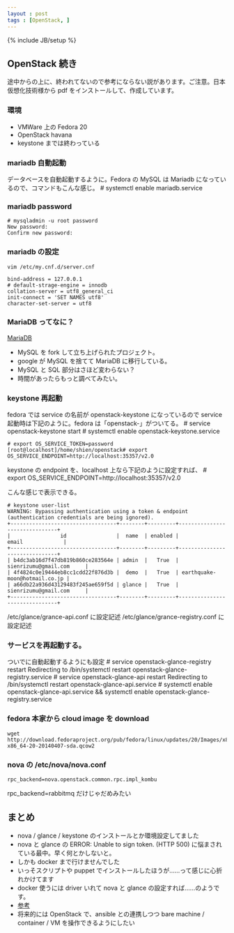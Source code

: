 ```yaml
---
layout : post
tags : [OpenStack, ]
---
```

{% include JB/setup %}

## OpenStack 続き

途中からの上に、終われてないので参考にならない説があります。ご注意。日本仮想化技術様から pdf をインストールして、作成しています。

### 環境

* VMWare 上の Fedora 20
* OpenStack havana
* keystone までは終わっている

### mariadb 自動起動

データベースを自動起動するように。Fedora の MySQL は Mariadb になっているので、コマンドもこんな感じ。
    # systemctl enable mariadb.service


### mariadb password

    # mysqladmin -u root password
    New password:
    Confirm new password:


### mariadb の設定

    vim /etc/my.cnf.d/server.cnf
    
    bind-address = 127.0.0.1
    # default-strage-engine = innodb
    collation-server = utf8_general_ci
    init-connect = 'SET NAMES utf8'
    character-set-server = utf8

### MariaDB ってなに？

[MariaDB](https://mariadb.com/about)

* MySQL を fork して立ち上げられたプロジェクト。
* google が MySQL を捨てて MariaDB に移行している。
* MySQL と SQL 部分はさほど変わらない？
* 時間があったらもっと調べてみたい。

### keystone 再起動

fedora では service の名前が openstack-keystone になっているので service 起動時は下記のように。fedora は「openstack-」がついてる。
    # service openstack-keystone start
    # systemctl enable openstack-keystone.service

    # export OS_SERVICE_TOKEN=password
    [root@localhost]/home/shien/openstack# export OS_SERVICE_ENDPOINT=http://localhost:35357/v2.0

keystone の endpoint を、localhost 上なら下記のように設定すれば、
    # export OS\_SERVICE\_ENDPOINT=http://localhost:35357/v2.0

こんな感じで表示できる。

    # keystone user-list
    WARNING: Bypassing authentication using a token & endpoint (authentication credentials are being ignored).
    +----------------------------------+--------+---------+-------------------------------+
    |                id                |  name  | enabled |             email             |
    +----------------------------------+--------+---------+-------------------------------+
    | b4dc3ab16d7f47db819b860ce283564e | admin  |   True  |      sienrizumu@gmail.com     |
    | 4f4824c0e19444eb8cc1cdd22f876d3b |  demo  |   True  | earthquake-moon@hotmail.co.jp |
    | a66db22a936d43129483f245ae659f5d | glance |   True  |      sienrizumu@gmail.com     |
    +----------------------------------+--------+---------+-------------------------------+


/etc/glance/grance-api.conf に設定記述
/etc/glance/grance-registry.conf に設定記述


### サービスを再起動する。

ついでに自動起動するようにも設定
    # service openstack-glance-registry restart
    Redirecting to /bin/systemctl restart  openstack-glance-registry.service
    # service openstack-glance-api restart
    Redirecting to /bin/systemctl restart  openstack-glance-api.service
    # systemctl enable openstack-glance-api.service && systemctl enable openstack-glance-registry.service

### fedora 本家から cloud image を download

    wget http://download.fedoraproject.org/pub/fedora/linux/updates/20/Images/x86_64/Fedora-x86_64-20-20140407-sda.qcow2

### nova の /etc/nova/nova.conf

    rpc_backend=nova.openstack.common.rpc.impl_kombu
rpc_backend=rabbitmq だけじゃだめみたい


## まとめ

* nova / glance / keystone のインストールとか環境設定してました
* nova と glance の ERROR: Unable to sign token. (HTTP 500) に悩まされている最中。早く何とかしないと。
* しかも docker まで行けませんでした
* いっそスクリプトや puppet でインストールしたほうが……って感じに心折れかけてます
* docker 使うには driver いれて nova と glance の設定すれば……のようです。
* [参考](https://wiki.openstack.org/wiki/Docker#Installing_Docker_for_OpenStack)
* 将来的には OpenStack で、ansible との連携しつつ bare machine / container / VM を操作できるようにしたい
